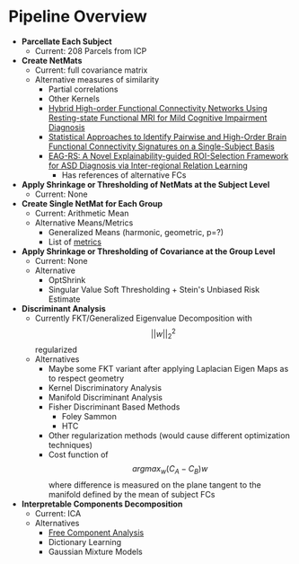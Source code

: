 # Pipeline Overview

* **Parcellate Each Subject**
  * Current: 208 Parcels from ICP
* **Create NetMats**
  * Current: full covariance matrix
  * Alternative measures of similarity
    * Partial correlations
    * Other Kernels
    * [Hybrid High-order Functional Connectivity Networks Using Resting-state Functional MRI for Mild Cognitive Impairment Diagnosis](https://www.nature.com/articles/s41598-017-06509-0)
    * [Statistical Approaches to Identify Pairwise and High-Order Brain Functional Connectivity Signatures on a Single-Subject Basis](https://www.mdpi.com/2075-1729/13/10/2075)
    * [EAG-RS: A Novel Explainability-guided ROI-Selection Framework for ASD Diagnosis via Inter-regional Relation Learning](https://arxiv.org/pdf/2310.03404.pdf)
      * Has references of alternative FCs
* **Apply Shrinkage or Thresholding of NetMats at the Subject Level**
  * Current: None
* **Create Single NetMat for Each Group**
  * Current: Arithmetic Mean
  * Alternative Means/Metrics
    * Generalized Means (harmonic, geometric, p=?)
    * List of [metrics](https://marco-congedo.github.io/PosDefManifold.jl/dev/introToRiemannianGeometry/)
* **Apply Shrinkage or Thresholding of Covariance at the Group Level**
  * Current: None
  * Alternative
    * OptShrink
    * Singular Value Soft Thresholding + Stein's Unbiased Risk Estimate
* **Discriminant Analysis**
  * Currently FKT/Generalized Eigenvalue Decomposition with $$||w||_2^2$$ regularized
  * Alternatives
    * Maybe some FKT variant after applying Laplacian Eigen Maps as to respect geometry
    * Kernel Discriminatory Analysis
    * Manifold Discriminant Analysis
    * Fisher Discriminant Based Methods
      * Foley Sammon
      * HTC
    * Other regularization methods (would cause different optimization techniques)
    * Cost function of $$argmax_w (C_A-C_B)w$$ where difference is measured on the plane tangent to the manifold defined by the mean of subject FCs
* **Interpretable Components Decomposition**
  * Current: ICA
  * Alternatives
    * [Free Component Analysis](https://link.springer.com/article/10.1007/s10208-022-09564-w)
    * Dictionary Learning
    * Gaussian Mixture Models
